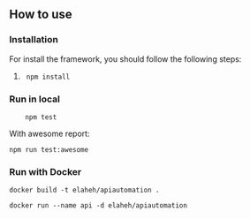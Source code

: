 
## How to use

### Installation
For install the framework, you should follow the following steps:

1. ```
    npm install
### Run in local

```
    npm test
```
With awesome report:
```
npm run test:awesome
```

### Run with Docker

```
docker build -t elaheh/apiautomation .
```
```
docker run --name api -d elaheh/apiautomation 
```
